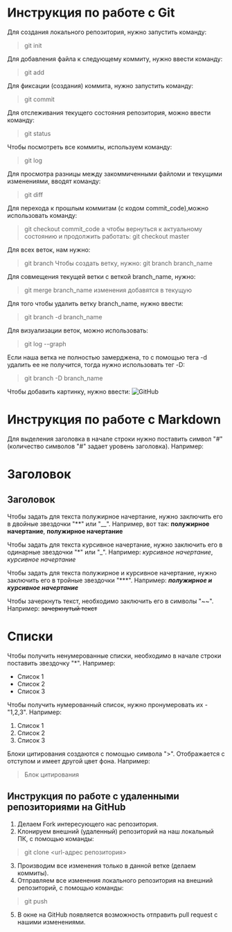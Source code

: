 # Инструкция по работе с Git
Для создания локального репозитория, нужно запустить команду:
> git init

Для добавления файла к следующему коммиту, нужно ввести команду:
> git add

Для фиксации (создания) коммита, нужно запустить команду:
> git commit

Для отслеживания текущего состояния репозитория, можно ввести команду:
> git status

Чтобы посмотреть все коммиты, используем команду:
> git log

Для просмотра разницы между закоммиченными файломи и текущими изменениями, вводят команду:
> git diff

Для перехода к прошлым коммитам (c кодом commit_code),можно использовать команду:
> git checkout commit_code
а чтобы вернуться к актуальному состоянию и продолжить работать:
> git checkout master

Для всех веток, нам нужно:
> git branch
Чтобы создать ветку, нужно:
> git branch branch_name

Для совмещения текущей ветки с веткой branch_name, нужно:
> git merge branch_name
изменения добавятся в текущую


Для того чтобы удалить ветку branch_name, нужно ввести:
> git branch -d branch_name


Для визуализации веток, можно использовать:
> git log --graph


Если наша ветка не полностью замерджена, то с помощью тега -d удалить ее не получится, тогда нужно использовать тег -D:
> git branch -D branch_name

Чтобы добавить картинку, нужно ввести:
![GitHub](GitHub.png)


# Инструкция по работе с Markdown

Для выделения заголовка в начале строки нужно поставить символ "#" (количество символов "#" задает уровень заголовка). Например:
# Заголовок
## Заголовок

Чтобы задать для текста полужирное начертание, нужно заключить его в двойные звездочки "**" или "__". Например, вот так:
**полужирное начертание**,
__полужирное начертание__

Чтобы задать для текста курсивное начертание, нужно заключить его в одинарные звездочки "*" или "_". Например:
*курсивное начертание*,
_курсивное начертание_

Чтобы задать для текста полужирное и курсивное начертание, нужно заключить его в тройные звездочки "***". Например:
 ***полужирное и курсивное начертание***

Чтобы зачеркнуть текст, необходимо заключить его в символы "~~". Например:
~~зачеркнутый текст~~


# Списки
Чтобы получить ненумерованные списки, необходимо в начале строки поставить звездочку "*". Например:
* Список 1
* Список 2
* Список 3

Чтобы получить нумерованный список, нужно пронумеровать их - "1,2,3". Например:
1. Список 1
2. Список 2
3. Список 3

Блоки цитирования создаются с помощью символа ">". Отображается с отступом и имеет другой цвет фона. Например:
> Блок цитирования

## Инструкция по работе с удаленными репозиториями на GitHub

1. Делаем Fork интересующего нас репозитория.
2. Клонируем внешний (удаленный) репозиторий на наш локальный ПК, с помощью команды:
> git clone <url-адрес репозитория>
3. Производим все изменения только в данной ветке (делаем коммиты).
4. Отправляем все изменения локального репозитория на внешний репозиторий, с помощью команды:
> git push
5. В окне на GitHub появляется возможность отправить pull request с нашими изменениями.





